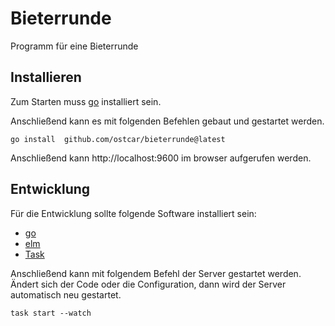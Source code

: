 # Bieterrunde

Programm für eine Bieterrunde


## Installieren

Zum Starten muss [go](https://golang.org/) installiert sein.

Anschließend kann es mit folgenden Befehlen gebaut und gestartet werden.

```
go install  github.com/ostcar/bieterrunde@latest
```

Anschließend kann http://localhost:9600 im browser aufgerufen werden.


## Entwicklung

Für die Entwicklung sollte folgende Software installiert sein:

* [go](https://golang.org/dl/)
* [elm](https://guide.elm-lang.org/install/elm.html)
* [Task](https://taskfile.dev/#/installation)



Anschließend kann mit folgendem Befehl der Server gestartet werden. Ändert sich
der Code oder die Configuration, dann wird der Server automatisch neu gestartet.

```
task start --watch
```

